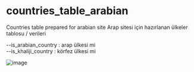 # countries_table_arabian
Countries table prepared for arabian site
Arap sitesi için hazırlanan ülkeler tablosu / verileri

--is_arabian_country :  arap ülkesi mi <br>
--is_khaliji_country :  körfez ülkesi mi

![image](https://github.com/mesutde/countries_table_arabian/assets/16664425/0b3dc760-6bec-4ead-bb76-3deda0f71a44)
